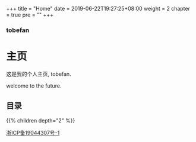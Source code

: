 +++
title = "Home"
date = 2019-06-22T19:27:25+08:00
weight = 2
chapter = true
pre = ""
+++

### tobefan

# 主页

这是我的个人主页, tobefan.

welcome to the future.

## 目录

{{% children depth="2" %}}



[浙ICP备19044307号-1](http://beian.miit.gov.cn)

